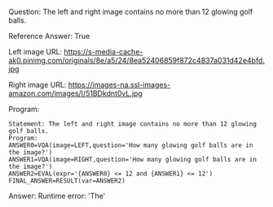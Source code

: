 Question: The left and right image contains no more than 12 glowing golf balls.

Reference Answer: True

Left image URL: https://s-media-cache-ak0.pinimg.com/originals/8e/a5/24/8ea52406859f872c4837a031d42e4bfd.jpg

Right image URL: https://images-na.ssl-images-amazon.com/images/I/51BDkdnt0vL.jpg

Program:

```
Statement: The left and right image contains no more than 12 glowing golf balls.
Program:
ANSWER0=VQA(image=LEFT,question='How many glowing golf balls are in the image?')
ANSWER1=VQA(image=RIGHT,question='How many glowing golf balls are in the image?')
ANSWER2=EVAL(expr='{ANSWER0} <= 12 and {ANSWER1} <= 12')
FINAL_ANSWER=RESULT(var=ANSWER2)
```
Answer: Runtime error: 'The'

